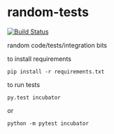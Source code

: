 # random-tests

[![Build Status](https://travis-ci.org/pnowaczyk/random-tests.svg?branch=master)](https://travis-ci.org/pnowaczyk/random-tests)

random code/tests/integration bits

to install requirements
```
pip install -r requirements.txt
```

to run tests
```
py.test incubator
```
or
```
python -m pytest incubator
```
